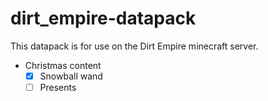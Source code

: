 # dirt_empire-datapack
This datapack is for use on the Dirt Empire minecraft server.

- Christmas content
  - [x] Snowball wand
  - [ ] Presents
